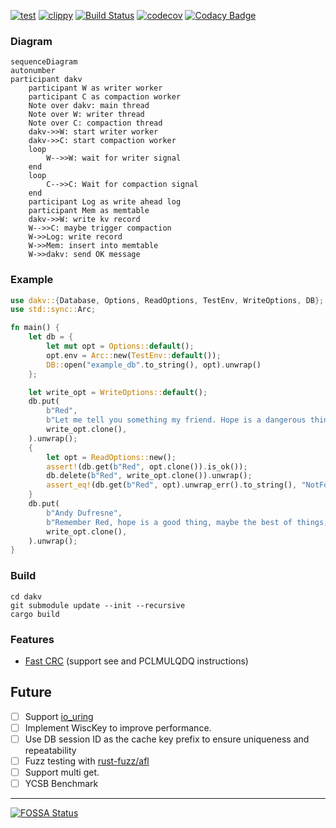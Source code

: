 [![test](https://github.com/dakv/dakv/actions/workflows/test.yml/badge.svg)](https://github.com/dakv/dakv/actions/workflows/test.yml)
[![clippy](https://github.com/dakv/dakv/actions/workflows/clippy.yml/badge.svg)](https://github.com/dakv/dakv/actions/workflows/clippy.yml)
[![Build Status](https://dev.azure.com/dakv/dakv/_apis/build/status/dakv.dakv?branchName=master)](https://dev.azure.com/dakv/dakv/_build/latest?definitionId=2&branchName=master)
[![codecov](https://codecov.io/gh/dakv/dakv/branch/master/graph/badge.svg?token=T8NJJWNYM4)](https://codecov.io/gh/dakv/dakv)
[![Codacy Badge](https://app.codacy.com/project/badge/Grade/f6e5fba5959c4f4fa2624b502d325241)](https://www.codacy.com/gh/dakv/dakv/dashboard?utm_source=github.com&amp;utm_medium=referral&amp;utm_content=dakv/dakv&amp;utm_campaign=Badge_Grade)


### Diagram 
```mermaid
sequenceDiagram
autonumber
participant dakv
    participant W as writer worker
    participant C as compaction worker
    Note over dakv: main thread
    Note over W: writer thread
    Note over C: compaction thread
    dakv->>W: start writer worker
    dakv->>C: start compaction worker
    loop
        W-->>W: wait for writer signal
    end
    loop
        C-->>C: Wait for compaction signal
    end
    participant Log as write ahead log
    participant Mem as memtable
    dakv->>W: write kv record
    W-->>C: maybe trigger compaction
    W->>Log: write record
    W->>Mem: insert into memtable
    W->>dakv: send OK message
```
### Example
```Rust
use dakv::{Database, Options, ReadOptions, TestEnv, WriteOptions, DB};
use std::sync::Arc;

fn main() {
    let db = {
        let mut opt = Options::default();
        opt.env = Arc::new(TestEnv::default());
        DB::open("example_db".to_string(), opt).unwrap()
    };

    let write_opt = WriteOptions::default();
    db.put(
        b"Red",
        b"Let me tell you something my friend. Hope is a dangerous thing. Hope can drive a man insane.",
        write_opt.clone(),
    ).unwrap();
    {
        let opt = ReadOptions::new();
        assert!(db.get(b"Red", opt.clone()).is_ok());
        db.delete(b"Red", write_opt.clone()).unwrap();
        assert_eq!(db.get(b"Red", opt).unwrap_err().to_string(), "NotFound");
    }
    db.put(
        b"Andy Dufresne",
        b"Remember Red, hope is a good thing, maybe the best of things, and no good thing ever dies.",
        write_opt.clone(),
    ).unwrap();
}
```

### Build

```
cd dakv
git submodule update --init --recursive
cargo build
```

### Features

- [Fast CRC](https://github.com/srijs/rust-crc32fast) (support see and PCLMULQDQ instructions)


## Future
- [ ] Support [io_uring](https://github.com/tokio-rs/io-uring)
- [ ] Implement WiscKey to improve performance.
- [ ] Use DB session ID as the cache key prefix to ensure uniqueness and repeatability
- [ ] Fuzz testing with [rust-fuzz/afl](https://github.com/rust-fuzz/afl.rs)
- [ ] Support multi get.
- [ ] YCSB Benchmark

---
[![FOSSA Status](https://app.fossa.com/api/projects/git%2Bgithub.com%2Fdakv%2Fdakv.svg?type=large)](https://app.fossa.com/projects/git%2Bgithub.com%2Fdakv%2Fdakv?ref=badge_large)
